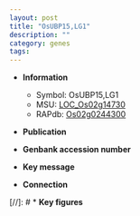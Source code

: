 ```yaml
---
layout: post
title: "OsUBP15,LG1"
description: ""
category: genes
tags: 
---
```


* **Information**  
    + Symbol: OsUBP15,LG1  
    + MSU: [LOC_Os02g14730](http://rice.uga.edu/cgi-bin/ORF_infopage.cgi?orf=LOC_Os02g14730)  
    + RAPdb: [Os02g0244300](http://rapdb.dna.affrc.go.jp/viewer/gbrowse_details/irgsp1?name=Os02g0244300)  

* **Publication**  

* **Genbank accession number**  

* **Key message**  

* **Connection**  

[//]: # * **Key figures**  


